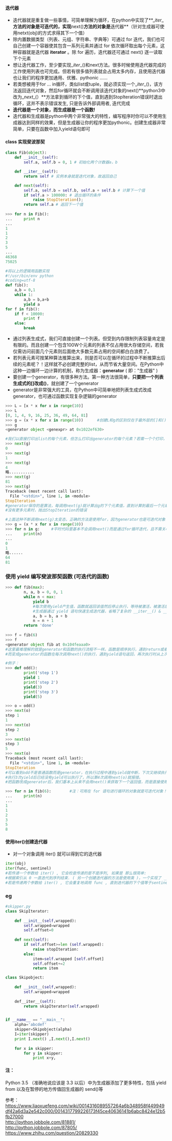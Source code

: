 #### 迭代器
* 迭代器就是重复做一些事情，可简单理解为循环，在python中实现了**\__iter__**方法的对象是可迭代的，实现**next()**方法的对象是**迭代器**（针对生成器可使用netxt(obj)的方式求得其下一个值）
* 除内置数据类型（列表、元组、字符串、字典等）可通过 for 迭代，我们也可自己创建一个容器使其包含一系列元素并通过 for 依次循环取出每个元素，这种容器就是迭代器 **iterator** 。除 for 遍历，迭代器还可通过 next() 逐一读取下个元素
* 想让迭代器工作，至少要实现\__iter__()和next方法。很多时候使用迭代器完成的工作使用列表也可完成。但若有很多值列表就会占用太多内存，且使用迭代器也让我们的程序更加通用、优雅、pythonic ......
* 若类想被用于for ... in循环，类似list或tuple，就必须实现一个\__iter__()，该方法返回迭代对象，然后for循环就会不断调用该迭代对象的next()**python3中改为\__next__(）**方法拿到循环的下个值，直到遇到StopIteration错误时退出循环，这并不表示错误发生, 只是告诉外部调用者, 迭代完成
* **迭代器是一个对象，而生成器是一个函数!**
* 迭代器和生成器是python中两个非常强大的特性，编写程序时你可以不使用生成器达到同样的效果，但是生成器让你的程序更加pythonic。创建生成器非常简单，只要在函数中加入yield语句即可
#### class 实现斐波那契
```python
class Fib(object):
    def __init__(self):
        self.a, self.b = 0, 1 # 初始化两个计数器a，b

    def __iter__(self):
        return self # 实例本身就是迭代对象，故返回自己

    def next(self):
        self.a, self.b = self.b, self.a + self.b # 计算下一个值
        if self.a > 100000: # 退出循环的条件
            raise StopIteration();
        return self.a # 返回下一个值
        
>>> for n in Fib():
...     print n
...
1
1
2
3
5
...
46368
75025

#将以上的逻辑用函数实现
#!/usr/bin/env python  
#coding=utf-8  
def fib():  
    a,b = 0,1  
    while 1:  
        a,b = b,a+b  
        yield a  
for f in fib():  
    if f < 10000:  
        print f  
    else:  
        break  
```
* 通过列表生成式，我们可直接创建一个列表。但受到内存限制列表容量肯定是有限的。而且创建一个包含100W个元素的列表不仅占用很大存储空间，若我仅需访问前面几个元素则后面绝大多数元素占用的空间都白白浪费了。
* 若列表元素可按某种算法推算出来，则是否可以在循环的过程中不断推算出后续的元素呢？！这样就不必创建完整的list，从而节省大量空间。在Python中这种一边循环一边计算的机制，称为生成器：**generator** ( 即："生成器" )
* 要创建一个generator，有很多种方法。第一种方法很简单，**只要把一个列表生成式的[]改成()**，就创建了一个generator
* generator是非常强大的工具，在Python中可简单地把列表生成式改成generator，也可通过函数实现复杂逻辑的generator
```python
>>> L = [x * x for x in range(10)]
>>> L
[0, 1, 4, 9, 16, 25, 36, 49, 64, 81]
>>> g = (x * x for x in range(10))      #创建L和g的区别仅在于最外层的[]和()，L是一个list，而g是一个generator
>>> g
<generator object <genexpr> at 0x1022ef630> 

#我们以直接打印出list的每个元素，但怎么打印出generator的每个元素？若需一个个打印，可通过next()获得generator的下个返回值：
>>> next(g)
0
>>> next(g)
1
>>> next(g)
4
略...........
>>> next(g)
81
>>> next(g)
Traceback (most recent call last):
  File "<stdin>", line 1, in <module>
StopIteration
#generator保存的是算法，每调用next(g)就计算出g的下个元素值，直到计算到最后一个元素
#没有更多元素时，抛出StopIteration的错误

#上面这种不断调用next(g)太变态，正确的方法是使用for，因为generator也是可迭代对象！(提示：xrange())
>>> g = (x * x for x in range(10)) 
>>> for n in g:     #平时代码里基本不会调用next()而是通过for循环迭代，且不需关心StopIteration错误
...     print(n)
... 
0
1
略......
64
81
```

### 使用 **yield** 编写斐波那契函数 (可迭代的函数)
```python
>>> def fib(max):
        n, a, b = 0, 0, 1
        while n < max:
            yield b 
            #每次使用yield产生值，函数就返回该值然后停止执行，等待被激活，被激活后继续在原来的位置执行。
            #生成器通过 yield 语句快速生成迭代器，省略了复杂的 __iter__() & __next__() 方式
            a, b = b, a + b
            n = n + 1
        return 'done'
    
>>> f = fib(6)
>>> f
<generator object fib at 0x104feaaa0>
#这里最难理解的就是generator和函数的执行流程不一样。函数是顺序执行，遇到return或者最后一行语句就返回。
#而变成generator的函数在每次调用next()的执行，遇到yield语句返回，再次执行时从上次返回的yield处继续执行。

#例子：
>>> def odd():
        print('step 1')
        yield 1
        print('step 2')
        yield(3)
        print('step 3')
        yield(5)

>>> o = odd()
>>> next(o)
step 1
1
>>> next(o)
step 2
3
>>> next(o)
step 3
5
>>> next(o)
Traceback (most recent call last):
  File "<stdin>", line 1, in <module>
StopIteration
#可以看到odd不是普通函数而是generator，在执行过程中遇到yield就中断，下次又继续执行。
#执行3次yield后已经没有yield可以执行了，所以第4次调用next(o)就报错。
#把函数改成generator后，我们基本上从来不会用next()来获取下一个返回值，而是直接使用for

>>> for n in fib(6):        #注：可用在 for 语句进行循环的对象就是可迭代对象！
...     print(n)
...
1
1
2
3
5
8
```

#### 使用iter()创建迭代器
* 对一个对象调用 iter() 就可以得到它的迭代器
```python
iter(obj)  
iter(func, sentinel)  
#若传递一个参数给 iter() , 它会检查传递的是不是序列, 如果是 那么很简单:
#根据索引从 0 一直迭代到序列结束. ( 另一个创建迭代器的方法是使用类 )，一个实现了 __iter__() 和 next() 方法的类可以作为迭代器使用
#若是传递两个参数给 iter() , 它会重复地调用 func , 直到迭代器的下个值等于sentinel .
```
### eg
```python
#skipper.py
class SkipIterator:
	
	def __init__(self,wrapped):
		self.wrapped=wrapped
		self.offset=0
		
	def next(self):
		if self.offset>=len (self.wrapped):
			raise stopIteration:
		else:
			item=self.wrapped [self.offset]
			self.offset+=2
			return item

class Skipobject:
	
	def	__init__(self,wrapped):
		self.wrapped=wrapped
	
	def__iter__(self):
		return skipIterator(self.wrapped)


if __name__ == "__main__":
	alpha='abcdef'
	skipper=Skipobject(alpha)
	I=iter(skipper)
	print I.next() ,I.next(),I.next()
	
	for x in skipper:
		for y in skipper:
			print x+y,
```

#### 注：  
Python 3.5 （准确地说应该是 3.3 以后）中为生成器添加了更多特性，包括 yield from 以及在暂停的地方传值回生成器的 send()等

参考：   
https://www.liaoxuefeng.com/wiki/0014316089557264a6b348958f449949df42a6d3a2e542c000/0014317799226173f45ce40636141b6abc8424e12b5fb27000  
http://python.jobbole.com/81881/  
http://python.jobbole.com/87805/  
https://www.zhihu.com/question/20829330  
